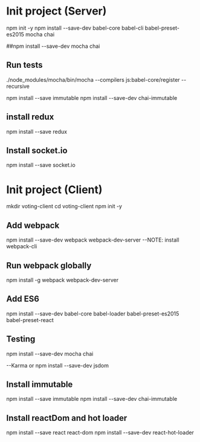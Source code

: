 # Init project (Server)
npm init -y
npm install --save-dev babel-core babel-cli babel-preset-es2015 mocha chai

##npm install --save-dev mocha chai
## Run tests
./node_modules/mocha/bin/mocha --compilers js:babel-core/register --recursive


npm install --save immutable
npm install --save-dev chai-immutable

## install redux
npm install --save redux

## Install socket.io
npm install --save socket.io


# Init project (Client)
mkdir voting-client
cd voting-client
npm init -y

## Add webpack
npm install --save-dev webpack webpack-dev-server
--NOTE: install webpack-cli

## Run webpack globally
npm install -g webpack webpack-dev-server

## Add ES6
npm install --save-dev babel-core babel-loader babel-preset-es2015 babel-preset-react

## Testing
npm install --save-dev mocha chai

--Karma or
npm install --save-dev jsdom

## Install immutable
npm install --save immutable
npm install --save-dev chai-immutable

## Install reactDom and hot loader
npm install --save react react-dom
npm install --save-dev react-hot-loader

